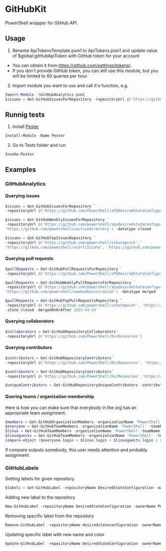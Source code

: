 # GitHubKit

PowerShell wrapper for GitHub API.

## Usage
1) Rename ApiTokensTemplate.psm1 to ApiTokens.psm1 and update value of $global:gitHubApiToken with GitHub token for your account
  * You can obtain it from https://github.com/settings/tokens). 
  * If you don't provide GitHub token, you can still use this module, but you will be limited to 60 queries per hour. 
 
2) Import module you want to use and call it's function, e.g.

 ```powershell
Import-Module .\GitHubAnalytics.psm1
$issues = Get-GitHubIssuesForRepository -repositoryUrl @('https://github.com/PowerShell/GitHubKit')
```


## Runnig tests
1) Install [Pester](http://www.powershellgallery.com/packages/Pester/3.4.0) 

```powershell
Install-Module -Name Pester 
```

2) Go to Tests folder and run

```powershell
Invoke-Pester
```


## Examples

### GitHubAnalytics

#### Querying issues

```powershell
$issues = Get-GitHubIssuesForRepository `
-repositoryUrl @('https://github.com/PowerShell/xPSDesiredStateConfiguration')
```

```powershell
$issues = Get-GitHubWeeklyIssuesForRepository `
-repositoryUrl @('https://github.com/powershell/xpsdesiredstateconfiguration',`
'https://github.com/powershell/xactivedirectory') -datatype closed
```

```powershell
$issues = Get-GitHubTopIssuesRepository `
-repositoryUrl @('https://github.com/powershell/xsharepoint',`
'https://github.com/powershell/xCertificate', 'https://github.com/powershell/xwebadministration') -state open
```

#### Querying pull requests

```powershell
$pullRequests = Get-GitHubPullRequestsForRepository `
-repositoryUrl @('https://github.com/PowerShell/xPSDesiredStateConfiguration')
```

```powershell
$pullRequests = Get-GitHubWeeklyPullRequestsForRepository `
-repositoryUrl @('https://github.com/powershell/xpsdesiredstateconfiguration',`
'https://github.com/powershell/xwebadministration') -datatype merged
```

```powershell
$pullRequests = Get-GitHubTopPullRequestsRepository `
-repositoryUrl @('https://github.com/powershell/xsharepoint', 'https://github.com/powershell/xwebadministration')`
-state closed -mergedOnOrAfter 2015-04-20
```

#### Querying collaborators

```powershell
$collaborators = Get-GitHubRepositoryCollaborators`
-repositoryUrl @('https://github.com/PowerShell/DscResources')
```

#### Querying contributors

```powershell
$contributors = Get-GitHubRepositoryContributors`
-repositoryUrl @('https://github.com/PowerShell/DscResources', 'https://github.com/PowerShell/xWebAdministration')
```

```powershell
$contributors = Get-GitHubRepositoryContributors`
-repositoryUrl @('https://github.com/PowerShell/DscResources','https://github.com/PowerShell/xWebAdministration')

$uniqueContributors = Get-GitHubRepositoryUniqueContributors -contributors $contributors
```

#### Quering teams / organization membership

Here is how you can make sure that everybody in the org has an appropriate team assignment:
```powershell
$members = Get-GitHubOrganizationMembers -organizationName 'PowerShell'
$everyone = Get-GitHubTeamMembers -organizationName 'PowerShell' -teamName Everyone
$linux = Get-GitHubTeamMembers -organizationName 'PowerShell'-teamName 'Linux'
$linuxguests = Get-GitHubTeamMembers -organizationName 'PowerShell' -teamName 'Linux Guests'
compare-object ($everyone.login + $linux.login + $linuxguests.login | sort | unique) $members.login
```
If compare outputs somebody, this user needs attention and probably assignment.

### GitHubLabels

Getting labels for given repository
```powershell
$labels = Get-GitHubLabel -repositoryName DesiredStateConfiguration -ownerName Powershell
```

Adding new label to the repository
```powershell
New-GitHubLabel -repositoryName DesiredStateConfiguration -ownerName PowerShell -labelName TestLabel -labelColor BBBBBB
```

Removing specific label from the repository
```powershell
Remove-GitHubLabel -repositoryName desiredstateconfiguration -ownerName powershell -labelName TestLabel
```

Updating specific label with new name and color
```powershell
Update-GitHubLabel -repositoryName DesiredStateConfiguration -ownerName Powershell -labelName TestLabel -newLabelName NewTestLabel -labelColor BBBB00
```
